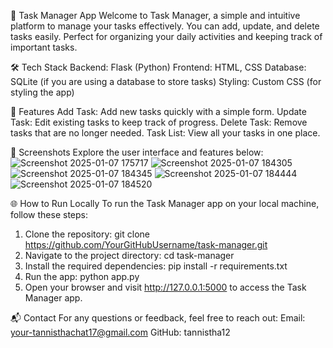 📝 Task Manager App
Welcome to Task Manager, a simple and intuitive platform to manage your tasks effectively. You can add, update, and delete tasks easily. Perfect for organizing your daily activities and keeping track of important tasks.

🛠️ Tech Stack
Backend: Flask (Python)
Frontend: HTML, CSS
Database: SQLite (if you are using a database to store tasks)
Styling: Custom CSS (for styling the app)

🚀 Features
Add Task: Add new tasks quickly with a simple form.
Update Task: Edit existing tasks to keep track of progress.
Delete Task: Remove tasks that are no longer needed.
Task List: View all your tasks in one place.

📸 Screenshots
Explore the user interface and features below:
![Screenshot 2025-01-07 175717](https://github.com/user-attachments/assets/2e4c8701-18f6-4415-ab15-da32d3309bfa)
![Screenshot 2025-01-07 184305](https://github.com/user-attachments/assets/0e6abb61-e318-4381-be17-d9be242d5e85)
![Screenshot 2025-01-07 184345](https://github.com/user-attachments/assets/940ddc05-6551-4050-bf8e-342301de7f2e)
![Screenshot 2025-01-07 184444](https://github.com/user-attachments/assets/381b18c1-174d-46a9-9854-2a59ae7bf116)
![Screenshot 2025-01-07 184520](https://github.com/user-attachments/assets/e9f56a6f-627d-43fe-ad4e-9ed52c279621)

🌐 How to Run Locally
To run the Task Manager app on your local machine, follow these steps:
1. Clone the repository: git clone https://github.com/YourGitHubUsername/task-manager.git
2. Navigate to the project directory: cd task-manager
3. Install the required dependencies: pip install -r requirements.txt
4. Run the app: python app.py
5. Open your browser and visit http://127.0.0.1:5000 to access the Task Manager app.

📬 Contact
For any questions or feedback, feel free to reach out:
Email: your-tannisthachat17@gmail.com
GitHub: tannistha12
